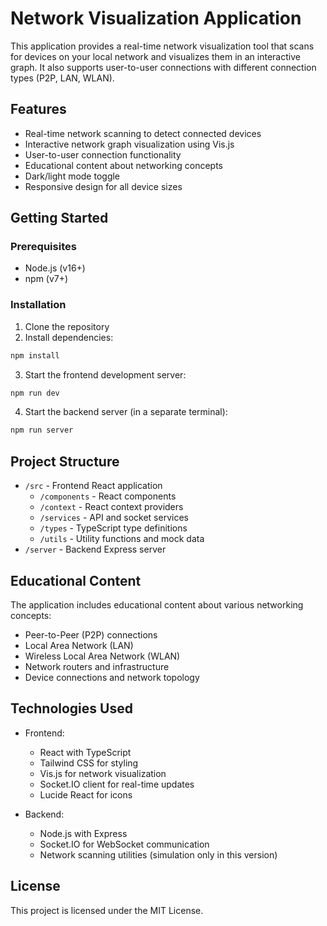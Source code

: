 # Network Visualization Application

This application provides a real-time network visualization tool that scans for devices on your local network and visualizes them in an interactive graph. It also supports user-to-user connections with different connection types (P2P, LAN, WLAN).

## Features

- Real-time network scanning to detect connected devices
- Interactive network graph visualization using Vis.js
- User-to-user connection functionality
- Educational content about networking concepts
- Dark/light mode toggle
- Responsive design for all device sizes

## Getting Started

### Prerequisites

- Node.js (v16+)
- npm (v7+)

### Installation

1. Clone the repository
2. Install dependencies:

```bash
npm install
```

3. Start the frontend development server:

```bash
npm run dev
```

4. Start the backend server (in a separate terminal):

```bash
npm run server
```

## Project Structure

- `/src` - Frontend React application
  - `/components` - React components
  - `/context` - React context providers
  - `/services` - API and socket services
  - `/types` - TypeScript type definitions
  - `/utils` - Utility functions and mock data
- `/server` - Backend Express server

## Educational Content

The application includes educational content about various networking concepts:

- Peer-to-Peer (P2P) connections
- Local Area Network (LAN)
- Wireless Local Area Network (WLAN)
- Network routers and infrastructure
- Device connections and network topology

## Technologies Used

- Frontend:
  - React with TypeScript
  - Tailwind CSS for styling
  - Vis.js for network visualization
  - Socket.IO client for real-time updates
  - Lucide React for icons

- Backend:
  - Node.js with Express
  - Socket.IO for WebSocket communication
  - Network scanning utilities (simulation only in this version)

## License

This project is licensed under the MIT License.